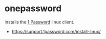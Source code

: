 # onepassword

Installs the [1 Password](https://1password.com) linux client.

- https://support.1password.com/install-linux/
